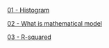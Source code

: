 
[01 - Histogram](https://github.com/yangshiteng/StatQuest-Study-Notes/blob/main/Notes/Histogram.md)

[02 - What is mathematical model](https://github.com/yangshiteng/StatQuest-Study-Notes/blob/main/Notes/What%20is%20mathematical%20model.md)

[03 - R-squared](https://github.com/yangshiteng/StatQuest-Study-Notes/blob/main/Notes/R-squared.md)
